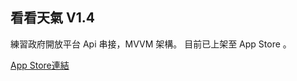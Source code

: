## 看看天氣 V1.4

練習政府開放平台 Api 串接，MVVM 架構。
目前已上架至 App Store 。

[App Store連結](https://apps.apple.com/tw/app/%E7%9C%8B%E7%9C%8B%E5%A4%A9%E6%B0%A3/id1488575551)
